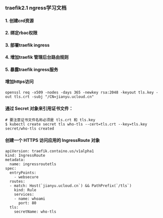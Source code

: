 ### traefik2.1 ngress学习文档

#### 1. 创建crd资源
#### 2. 绑定rbac权限
#### 3. 部署traefik ingress
#### 4. 增加traefik 管理后台路由规则
#### 5. 暴露traefik ingress服务


#### 增加https访问
```
openssl req -x509 -nodes -days 365 -newkey rsa:2048 -keyout tls.key -out tls.crt -subj "/CN=jianyu.ucloud.cn"

```
#### 通过 Secret 对象来引用证书文件：

```
# 要注意证书文件名称必须是 tls.crt 和 tls.key
$ kubectl create secret tls who-tls --cert=tls.crt --key=tls.key
secret/who-tls created
```
#### 创建一个 HTTPS 访问应用的 IngressRoute 对象

```
apiVersion: traefik.containo.us/v1alpha1
kind: IngressRoute
metadata:
  name: ingressroutetls
spec:
  entryPoints:
    - websecure
  routes:
  - match: Host(`jianyu.ucloud.cn`) && PathPrefix(`/tls`)
    kind: Rule
    services:
    - name: whoami
      port: 80
  tls:
    secretName: who-tls

```
